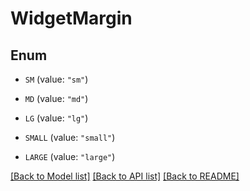 # WidgetMargin

## Enum


* `SM` (value: `"sm"`)

* `MD` (value: `"md"`)

* `LG` (value: `"lg"`)

* `SMALL` (value: `"small"`)

* `LARGE` (value: `"large"`)


[[Back to Model list]](../README.md#documentation-for-models) [[Back to API list]](../README.md#documentation-for-api-endpoints) [[Back to README]](../README.md)



